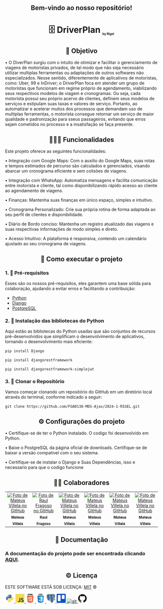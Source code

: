 <!-- Adiciona distintivos (shields) do GitHub 
![GitHub repo size](https://img.shields.io/github/repo-size/FGA0138-MDS-Ajax/2024-1-RIGEL?style=for-the-badge)
![GitHub issues](https://img.shields.io/github/issues/FGA0138-MDS-Ajax/2024-1-RIGEL?style=for-the-badge)
![GitHub views](https://komarev.com/ghpvc/?username=FGA0138-MDS-Ajax&repo=2024-1-RIGEL&color=blueviolet&style=for-the-badge&label=Views)
-->
<!-- Título centralizado -->
<div align="center">
  <h2>Bem-vindo ao nosso repositório! </h2>
</div> 

<!-- Título centralizado -->
<div align="center">
  <h1>🗄️ DriverPlan <sub style="font-size:10px;">by Rigel</sub></h1>
</div>

<!-- Título centralizado -->
<div align="center">
  <h2>🎯 Objetivo </h2>
</div> 

• O DiverPlan surgiu com o intuito de otimizar e facilitar o gerenciamento de viagens de motoristas privados, de tal modo que não seja necessário utilizar multiplas ferramentas ou adaptações de outros softwares não especializados. Nesse sentido, diferentemente de aplicativos de motoristas, como: Uber, 99 e InDriver; o DriverPlan foca em atender um grupo de motoristas que funcionam em regime próprio de agendamento, viabilizando seus respectivos modelos de viagem e cronogramas. Ou seja, cada motorista possui seu próprio acervo de clientes, definem seus modelos de serviços e estipulam suas taxas e valores de serviço. Portanto, ao automatizar e acelerar muitos dos processos que demandam uso de multiplas ferramentas, o motorista consegue retornar um serviço de maior qualidade e padronização para sseus passageiros, evitando que erros sejam cometidos no processo e a insatisfação se faça presente.

<!-- Título centralizado -->
<div align="center">
  <h2>👩🏾‍💻 Funcionalidades </h2>
</div> 

Este projeto oferece as seguintes funcionalidades:

• Integração com Google Maps: Com o auxilio do Google Maps, suas rotas e tempos estimados de percurso são calculados e gerenciados, visando abarcar um cronograma eficiente e sem colisões de viagens.

• Integração com WhatsApp: Automatiza mensagens e facilita comunicação entre motorista e cliente, tal como disponibilizando rápido acesso ao cliente ao agendamento de viagens.

• Finanças: Mantenha suas finanças em único espaço, simples e intuitivo. 

• Cronograma Personalizado: Crie sua própria rotina de forma adaptada ao seu perfil de clientes e disponibilidade.

• Diário de Bordo conciso: Mantenha um registro atualizado das viagens e suas respectivas informações de modo simples e direto.

• Acesso Intuitivo: A plataforma é responsiva, contendo um calendário ajustado ao seu cronograma de viagens.


<!-- Título centralizado -->
<div align="center">
  <h2>🤞 Como executar o projeto </h2>
</div> 

### 1. 🔑 Pré-requisitos
Esses são os nossos pré-requisitos, eles garantem uma base sólida para colaboração, ajudando a evitar erros e facilitando a contribuição:
- [Python](https://www.python.org/downloads/)
- [Django](https://www.djangoproject.com)
- [PostgreSQL](https://www.postgresql.org/download/)
  

<!--- 
```
npm install -g create-react-app
``` 
--->

<!-- Adiciona a lista de bibliotecas para copiar -->
### 2. 📑 Instalação das bibliotecas do Python
Aqui estão as bibliotecas do Python usadas que são conjuntos de recursos pré-desenvolvidos que simplificam o desenvolvimento de aplicativos, tornando o desenvolvimento mais eficiente:
```
pip install Django
```
```
pip install djangorestframework
```
```
pip install djangorestframework-simplejwt 
```


<!-- Adiciona a funçao de copiar o link do repositorio -->
### 3. 📍 Clonar o Repositório
Vamos começar clonando um repositório do GitHub em um diretório local através do terminal, conforme indicado a seguir:
```
git clone https://github.com/FGA0138-MDS-Ajax/2024-1-RIGEL.git
```
  	
  
<div align="center">
  <h2>⚙️ Configurações do projeto </h2>
</div>

• Certifique-se de ter o Python instalado. O codigo foi desenvolvido em Python.
  
• Baixe o PostgreSQL da página oficial de downloads. Certifique-se de baixar a versão compatível com o seu sistema.

• Certifique-se de instalar o Django e Suas Dependências, isso e necessario para que o codigo funcione  

<!--- 
• É necessário ter o Node.js e o NPM instalados para usar o React. Siga as instruções de instalação disponíveis [AQUI](https://kinsta.com/pt/base-de-conhecimento/react-no-windows-macos-e-linux/#como-instalar-o-react-no-windows).
---> 

<div align="center">
  <h2>👩‍💻 Colaboradores </h2>
</div> 
<!-- Foto dos participantes do grupo -->
<table>
  <tr>
    <td align="center">
      <a href="https://github.com/MVConsorte">
        <img src="https://avatars.githubusercontent.com/u/108163301?v=4" width="100px;" alt="Foto de Mateus Villela no GitHub"/><br>
        <sub>
          <b>Mateus Villela</b>
        </sub>
      </a>
    </td>
    <td align="center">
      <a href="https://github.com/1harz">
        <img src="https://avatars.githubusercontent.com/u/132016342?v=4" width="100px;" alt="Foto de Raul Fragoso no GitHub"/><br>
        <sub>
          <b>Raul Fragoso</b>
        </sub>
      </a>
    </td>
    <td align="center">
      <a href="https://github.com/SamuelAfonso">
        <img src="https://avatars.githubusercontent.com/u/108163301?v=4" width="100px;" alt="Foto de Mateus Villela no GitHub"/><br>
        <sub>
          <b>Mateus Villela</b>
        </sub>
      </a>
    </td>
    <td align="center">
      <a href="https://github.com/MVConsorte">
        <img src="https://avatars.githubusercontent.com/u/108163301?v=4" width="100px;" alt="Foto de Mateus Villela no GitHub"/><br>
        <sub>
          <b>Mateus Villela</b>
        </sub>
      </a>
    </td>
    <td align="center">
      <a href="https://github.com/MVConsorte">
        <img src="https://avatars.githubusercontent.com/u/108163301?v=4" width="100px;" alt="Foto de Mateus Villela no GitHub"/><br>
        <sub>
          <b>Mateus Villela</b>
        </sub>
      </a>
    </td>
    <td align="center">
      <a href="https://github.com/MVConsorte">
        <img src="https://avatars.githubusercontent.com/u/108163301?v=4" width="100px;" alt="Foto de Mateus Villela no GitHub"/><br>
        <sub>
          <b>Mateus Villela</b>
        </sub>
      </a>
    </td>
  </tr>
</table>

<div align="center">
  <h2>📄 Documentação </h2>
</div> 
 

### A documentação do projeto pode ser encontrada clicando [AQUI](https://fga0138-mds-ajax.github.io/2024-1-RIGEL/).

<div align="center">
  <h2>©️ Licença </h2>
</div>

ESTE SOFTWARE ESTÁ SOB LICENÇA: [MIT](https://github.com/nhn/tui.editor/blob/master/LICENSE) ©
<!-- Criador e licença -->

<!-- Icons das ferramentas e linguagens utilizadas -->
<p align="left">
    <a href="https://www.python.org" target="_blank" rel="noreferrer">
        <img src="https://raw.githubusercontent.com/devicons/devicon/master/icons/python/python-original.svg" alt="python" width="30" height="30"/>
    </a>
    <a href="https://developer.mozilla.org/en-US/docs/Web/JavaScript" target="_blank" rel="noreferrer">
        <img src="https://raw.githubusercontent.com/devicons/devicon/master/icons/javascript/javascript-original.svg" alt="javascript" width="30" height="30"/>
    </a>
    <a href="https://www.w3.org/html/" target="_blank" rel="noreferrer">
        <img src="https://raw.githubusercontent.com/devicons/devicon/master/icons/html5/html5-original-wordmark.svg" alt="html5" width="30" height="30"/>
    </a>
    <a href="https://www.w3schools.com/css/" target="_blank" rel="noreferrer">
        <img src="https://raw.githubusercontent.com/devicons/devicon/master/icons/css3/css3-original-wordmark.svg" alt="css3" width="30" height="30"/>
    </a>
    <a href="https://www.postgresql.org/" target="_blank" rel="noreferrer">
        <img src="https://raw.githubusercontent.com/devicons/devicon/master/icons/postgresql/postgresql-original.svg" alt="postgresql" width="30" height="30"/>
    </a>
    <a href="https://trello.com/" target="_blank" rel="noreferrer">
        <img src="https://raw.githubusercontent.com/devicons/devicon/master/icons/trello/trello-plain.svg" alt="trello" width="30" height="30"/>
    </a>
    <a href="https://git-scm.com/" target="_blank" rel="noreferrer">
        <img src="https://www.vectorlogo.zone/logos/git-scm/git-scm-icon.svg" alt="git" width="30" height="30"/>
    </a>
    <a href="https://github.com/" target="_blank" rel="noreferrer">
        <img src="https://raw.githubusercontent.com/devicons/devicon/master/icons/github/github-original.svg" alt="github" width="30" height="30"/>
    </a>
</p>
